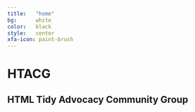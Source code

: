 ```yaml
---
title:   "home"
bg:      white
color:   black
style:   center
xfa-icon: paint-brush
---
```


<div class="page-lead home">
  <div markdown="1">

# HTACG

## HTML Tidy Advocacy Community Group

  </div>
</div>

